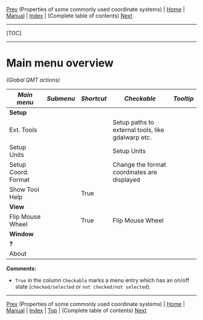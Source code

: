 [Prev](EpsgOverview) (Properties of some commonly used coordinate systems) | [Home](QMTHome) | [Manual](QMTDocMain) | [Index](QMTAxAdvIndex) | (Complete table of contents) [Next](QMTAxAdvToc)
- - -
[TOC]
- - -

# Main menu overview

*(Global QMT actions)*

*Main menu*|*Submenu*|*Shortcut*|*Checkable*|*Tooltip*
----|----|----|----|----
**Setup**| | | |
 |Ext. Tools| | |Setup paths to external tools, like gdalwarp etc.
 |Setup Units| | |Setup Units
 |Setup Coord. Format| | |Change the format coordinates are displayed
 |Show Tool Help| |True| 
**View**| | | |
 |Flip Mouse Wheel| |True|Flip Mouse Wheel
**Window**| | | |
**?**| | | |
 |About| | | 




**Comments:**

* `True` in the column `Checkable` marks a menu entry which has an on/off state (`checked/selected` or 
  `not checked/not selected`).

- - -
[Prev](EpsgOverview) (Properties of some commonly used coordinate systems) | [Home](QMTHome) | [Manual](QMTDocMain) | [Index](QMTAxAdvIndex) | [Top](#) | (Complete table of contents) [Next](QMTAxAdvToc)
